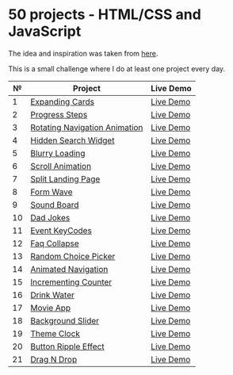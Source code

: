 # 50 projects - HTML/CSS and JavaScript

The idea and inspiration was taken from [here](https://github.com/bradtraversy/50projects50days).

This is a small challenge where I do at least one project every day.

| №   | Project                                                                                                     | Live Demo                                                                       |
| --- | ----------------------------------------------------------------------------------------------------------- | ------------------------------------------------------------------------------- |
| 1   | [Expanding Cards](https://github.com/Anakharsis9/50-projects/tree/main/Expanding%20Cards)                   | [Live Demo](https://anakharsis9.github.io/50-projects/Expanding%20Cards/)       |
| 2   | [Progress Steps](https://github.com/Anakharsis9/50-projects/tree/main/Progress%20Steps)                     | [Live Demo](https://anakharsis9.github.io/50-projects/Progress%20Steps/)        |
| 3   | [Rotating Navigation Animation](https://github.com/Anakharsis9/50-projects/tree/main/Rotating%20navigation) | [Live Demo](https://anakharsis9.github.io/50-projects/Rotating%20navigation/)   |
| 4   | [Hidden Search Widget](https://github.com/Anakharsis9/50-projects/tree/main/Hidden%20Search%20Widget)       | [Live Demo](https://anakharsis9.github.io/50-projects/Hidden%20Search%20Widget) |
| 5   | [Blurry Loading](https://github.com/Anakharsis9/50-projects/tree/main/Blurry%20loading)                     | [Live Demo](https://anakharsis9.github.io/50-projects/Blurry%20loading/)        |
| 6   | [Scroll Animation](https://github.com/Anakharsis9/50-projects/tree/main/Scroll%20Animation)                 | [Live Demo](https://anakharsis9.github.io/50-projects/Scroll%20Animation/)      |
| 7   | [Split Landing Page](https://github.com/Anakharsis9/50-projects/tree/main/Split%20Landing%20Page)           | [Live Demo](https://anakharsis9.github.io/50-projects/Split%20Landing%20Page/)  |
| 8   | [Form Wave](https://github.com/Anakharsis9/50-projects/tree/main/Form%20Wave)                               | [Live Demo](https://anakharsis9.github.io/50-projects/Form%20Wave)              |
| 9   | [Sound Board](https://github.com/Anakharsis9/50-projects/tree/main/Sound%20Board)                           | [Live Demo](https://anakharsis9.github.io/50-projects/Sound%20Board)            |
| 10  | [Dad Jokes](https://github.com/Anakharsis9/50-projects/tree/main/Dad%20Jokes)                               | [Live Demo](https://anakharsis9.github.io/50-projects/Dad%20Jokes)              |
| 11  | [Event KeyCodes](https://github.com/Anakharsis9/50-projects/tree/main/Event%20KeyCodes)                     | [Live Demo](https://anakharsis9.github.io/50-projects/Event%20KeyCodes)         |
| 12  | [Faq Collapse](https://github.com/Anakharsis9/50-projects/tree/main/Faq%20Collapse)                         | [Live Demo](https://anakharsis9.github.io/50-projects/Faq%20Collapse)           |
| 13  | [Random Choice Picker](https://github.com/Anakharsis9/50-projects/tree/main/Random%20Choice%20Picker)       | [Live Demo](https://anakharsis9.github.io/50-projects/Random%20Choice%20Picker) |
| 14  | [Animated Navigation](https://github.com/Anakharsis9/50-projects/tree/main/Animated%20Navigation)           | [Live Demo](https://anakharsis9.github.io/50-projects/Animated%20Navigation)    |
| 15  | [Incrementing Counter](https://github.com/Anakharsis9/50-projects/tree/main/Incrementing%20Counter)         | [Live Demo](https://anakharsis9.github.io/50-projects/Incrementing%20Counter)   |
| 16  | [Drink Water](https://github.com/Anakharsis9/50-projects/tree/main/Drink%20Water)                           | [Live Demo](https://anakharsis9.github.io/50-projects/Drink%20Water)            |
| 17  | [Movie App](https://github.com/Anakharsis9/50-projects/tree/main/Movie%20App)                               | [Live Demo](https://anakharsis9.github.io/50-projects/Movie%20App)              |
| 18  | [Background Slider](https://github.com/Anakharsis9/50-projects/tree/main/Background%20Slider)               | [Live Demo](https://anakharsis9.github.io/50-projects/Background%20Slider)      |
| 19  | [Theme Clock](https://github.com/Anakharsis9/50-projects/tree/main/Theme%20Clock)                           | [Live Demo](https://anakharsis9.github.io/50-projects/Theme%20Clock)            |
| 20  | [Button Ripple Effect](https://github.com/Anakharsis9/50-projects/tree/main/Button%20Ripple%20Effect)       | [Live Demo](https://anakharsis9.github.io/50-projects/Button%20Ripple%20Effect) |
| 21  | [Drag N Drop](https://github.com/Anakharsis9/50-projects/tree/main/Drag%20N%20Drop)                         | [Live Demo](https://anakharsis9.github.io/50-projects/Drag%20N%20Drop)          |
